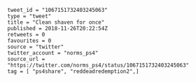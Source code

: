 ```
tweet_id = "1067151732403245063"
type = "tweet"
title = "Clean shaven for once"
published = 2018-11-26T20:22:54Z
retweets = 0
favourites = 0
source = "twitter"
twitter_account = "norms_ps4"
source_url = "https://twitter.com/norms_ps4/status/1067151732403245063"
tag = [ "ps4share", "reddeadredemption2",]
```

<p class='image'><img src='http://mnf.m17s.net/2018/11/26/Ds9I19ZWkAIBKAP.jpg' alt=''></p>

